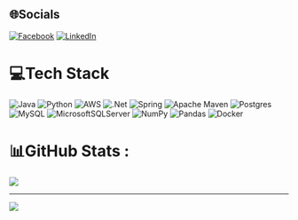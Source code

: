 
## 🌐Socials
[![Facebook](https://img.shields.io/badge/Facebook-%231877F2.svg?logo=Facebook&logoColor=white)](https://www.facebook.com/whiteowl2507/) [![LinkedIn](https://img.shields.io/badge/LinkedIn-%230077B5.svg?logo=linkedin&logoColor=white)](https://www.linkedin.com/in/duy-khanh-2301a2231/) 

# 💻Tech Stack
![Java](https://img.shields.io/badge/java-%23ED8B00.svg?style=flat&logo=java&logoColor=white) ![Python](https://img.shields.io/badge/python-3670A0?style=flat&logo=python&logoColor=ffdd54) ![AWS](https://img.shields.io/badge/AWS-%23FF9900.svg?style=flat&logo=amazon-aws&logoColor=white) ![.Net](https://img.shields.io/badge/.NET-5C2D91?style=flat&logo=.net&logoColor=white) ![Spring](https://img.shields.io/badge/spring-%236DB33F.svg?style=flat&logo=spring&logoColor=white) ![Apache Maven](https://img.shields.io/badge/Apache%20Maven-C71A36?style=flat&logo=Apache%20Maven&logoColor=white) ![Postgres](https://img.shields.io/badge/postgres-%23316192.svg?style=flat&logo=postgresql&logoColor=white) ![MySQL](https://img.shields.io/badge/mysql-%2300f.svg?style=flat&logo=mysql&logoColor=white) ![MicrosoftSQLServer](https://img.shields.io/badge/Microsoft%20SQL%20Sever-CC2927?style=flat&logo=microsoft%20sql%20server&logoColor=white) ![NumPy](https://img.shields.io/badge/numpy-%23013243.svg?style=flat&logo=numpy&logoColor=white) ![Pandas](https://img.shields.io/badge/pandas-%23150458.svg?style=flat&logo=pandas&logoColor=white) ![Docker](https://img.shields.io/badge/docker-%230db7ed.svg?style=flat&logo=docker&logoColor=white)
# 📊GitHub Stats :

![](https://github-readme-streak-stats.herokuapp.com/?user=wh1te-0wl&theme=radical&hide_border=false)<br/>

---
[![](https://visitcount.itsvg.in/api?id=wh1te-0wl&icon=0&color=0)](https://visitcount.itsvg.in)
